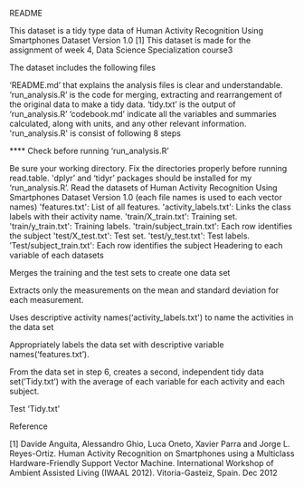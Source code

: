 README

This dataset is a tidy type data of Human Activity Recognition Using Smartphones Dataset Version 1.0 [1] This dataset is made for the assignment of week 4, Data Science Specialization course3

The dataset includes the following files

‘README.md’ that explains the analysis files is clear and understandable.
‘run_analysis.R’ is the code for merging, extracting and rearrangement of the original data to make a tidy data.
‘tidy.txt’ is the output of ‘run_analysis.R’
‘codebook.md’ indicate all the variables and summaries calculated, along with units, and any other relevant information.
'run_analysis.R' is consist of following 8 steps

**** Check before running ‘run_analysis.R’

Be sure your working directory. Fix the directories properly before running read.table.
'dplyr’ and ‘tidyr’ packages should be installed for my ‘run_analysis.R’.
Read the datasets of Human Activity Recognition Using Smartphones Dataset Version 1.0 (each file names is used to each vector names)
'features.txt': List of all features.
'activity_labels.txt': Links the class labels with their activity name.
'train/X_train.txt': Training set.
'train/y_train.txt': Training labels.
'train/subject_train.txt': Each row identifies the subject
'test/X_test.txt': Test set.
'test/y_test.txt': Test labels.
’Test/subject_train.txt': Each row identifies the subject
Headering to each variable of each datasets

Merges the training and the test sets to create one data set

Extracts only the measurements on the mean and standard deviation for each measurement.

Uses descriptive activity names(‘activity_labels.txt') to name the activities in the data set

Appropriately labels the data set with descriptive variable names(‘features.txt’).

From the data set in step 6, creates a second, independent tidy data set(’Tidy.txt’) with the average of each variable for each activity and each subject.

Test ‘Tidy.txt'

Reference

[1] Davide Anguita, Alessandro Ghio, Luca Oneto, Xavier Parra and Jorge L. Reyes-Ortiz. Human Activity Recognition on Smartphones using a Multiclass Hardware-Friendly Support Vector Machine. International Workshop of Ambient Assisted Living (IWAAL 2012). Vitoria-Gasteiz, Spain. Dec 2012

